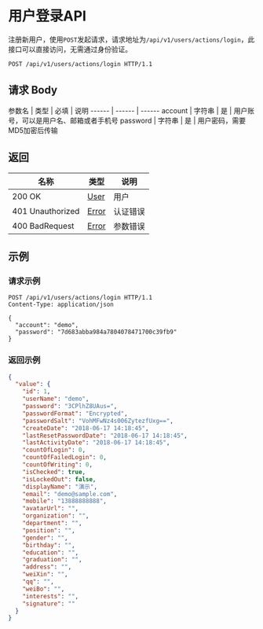 # 用户登录API

注册新用户，使用`POST`发起请求，请求地址为`/api/v1/users/actions/login`，此接口可以直接访问，无需通过身份验证。

```http
POST /api/v1/users/actions/login HTTP/1.1
```

## 请求 Body

参数名 | 类型 | 必填 | 说明
------ | ------ | ------
account | 字符串 | 是 | 用户账号，可以是用户名、邮箱或者手机号
password | 字符串 | 是 | 用户密码，需要MD5加密后传输

## 返回

名称 | 类型 | 说明
------ | ------ | ------
200 OK | [User](/users/README?id=user) | 用户
401 Unauthorized | [Error](/error?id=error) | 认证错误
400 BadRequest | [Error](/error?id=error) | 参数错误

## 示例

### 请求示例

```http
POST /api/v1/users/actions/login HTTP/1.1
Content-Type: application/json

{
  "account": "demo",
  "password": "7d683abba984a7804078471700c39fb9"
}
```

### 返回示例

```json
{
  "value": {
    "id": 1,
    "userName": "demo",
    "password": "3CPlhZ8UAus=",
    "passwordFormat": "Encrypted",
    "passwordSalt": "VohMFwNz4s006ZytezfUxg==",
    "createDate": "2018-06-17 14:18:45",
    "lastResetPasswordDate": "2018-06-17 14:18:45",
    "lastActivityDate": "2018-06-17 14:18:45",
    "countOfLogin": 0,
    "countOfFailedLogin": 0,
    "countOfWriting": 0,
    "isChecked": true,
    "isLockedOut": false,
    "displayName": "演示",
    "email": "demo@sample.com",
    "mobile": "13888888888",
    "avatarUrl": "",
    "organization": "",
    "department": "",
    "position": "",
    "gender": "",
    "birthday": "",
    "education": "",
    "graduation": "",
    "address": "",
    "weiXin": "",
    "qq": "",
    "weiBo": "",
    "interests": "",
    "signature": ""
  }
}
```